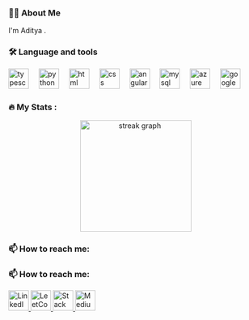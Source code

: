 <h3 align="left">👩‍💻 About Me</h3>
<p align="left">I'm Aditya .<br></p>
<h3 align="left">🛠 Language and tools</h3>
<div align="left">
<img src="https://cdn.jsdelivr.net/gh/devicons/devicon/icons/typescript/typescript-original.svg" height="40" alt="typescript logo" />
<img width="12" />
<img src="https://cdn.jsdelivr.net/gh/devicons/devicon/icons/python/python-original.svg" height="40" alt="python logo" />
<img width="12" />
<img src="https://cdn.jsdelivr.net/gh/devicons/devicon/icons/html5/html5-original.svg" height="40" alt="html logo" />
<img width="12" />
<img src="https://cdn.jsdelivr.net/gh/devicons/devicon/icons/css3/css3-original.svg" height="40" alt="css logo" />
<img width="12" />
<img src="https://cdn.jsdelivr.net/gh/devicons/devicon/icons/angular/angular-original.svg" height="40" alt="angular logo" />
<img width="12" />
<img src="https://cdn.jsdelivr.net/gh/devicons/devicon/icons/mysql/mysql-original.svg" height="40" alt="mysql logo" />
<img width="12" />
<img src="https://cdn.jsdelivr.net/gh/devicons/devicon/icons/azure/azure-original.svg" height="40" alt="azure logo" />
<img width="12" />
<img src="https://cdn.jsdelivr.net/gh/devicons/devicon/icons/googlecloud/googlecloud-original.svg" height="40" alt="google cloud logo" />
</div>
<h3 align="left">🔥 My Stats :</h3>
<div align="center">
<img src="https://streak-stats.demolab.com?user=adityasood11&locale=en&mode=daily&theme=dark&hide_border=false&border_radius=5&order=3" height="220" alt="streak graph" />
</div>
<h3 align="left">📫 How to reach me:</h3>
<div align="left">
<h3>📫 How to reach me:</h3>
<a href="https://linkedin.com/in/adityasood11">
  <img src="https://cdn.jsdelivr.net/gh/devicons/devicon/icons/linkedin/linkedin-original.svg" height="40" alt="LinkedIn logo" />
</a>
<a href="https://leetcode.com/adityasood11">
  <img src="https://upload.wikimedia.org/wikipedia/en/3/3a/LeetCode_logo_black.png" height="40" alt="LeetCode logo" />
</a>
<a href="https://stackoverflow.com/users/9594505/aditya-sood">
  <img src="https://cdn.jsdelivr.net/gh/devicons/devicon/icons/stackoverflow/stackoverflow-original.svg" height="40" alt="Stack Overflow logo" />
</a>
<a href="https://medium.com/@adityasood_97820">
  <img src="https://upload.wikimedia.org/wikipedia/commons/4/4e/Medium_logo.svg" height="40" alt="Medium logo" />
</a>
</div>

 
 
